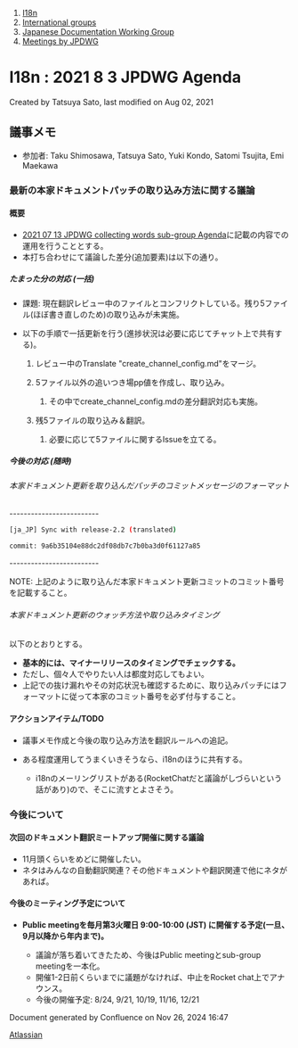 1. [I18n](index.html)
2. [International groups](International-groups_22970373.html)
3. [Japanese Documentation Working Group](Japanese-Documentation-Working-Group_22970444.html)
4. [Meetings by JPDWG](Meetings-by-JPDWG_22970537.html)

# I18n : 2021 8 3 JPDWG Agenda

Created by Tatsuya Sato, last modified on Aug 02, 2021

## 議事メモ

- 参加者: Taku Shimosawa, Tatsuya Sato, Yuki Kondo, Satomi Tsujita, Emi Maekawa

### 最新の本家ドキュメントパッチの取り込み方法に関する議論

#### 概要

- [2021 07 13 JPDWG collecting words sub-group Agenda](2021-07-13-JPDWG-collecting-words-sub-group-Agenda_22971534.html)に記載の内容での運用を行うこととする。
- 本打ち合わせにて議論した差分(追加要素)は以下の通り。

##### たまった分の対応 (一括)

- 課題: 現在翻訳レビュー中のファイルとコンフリクトしている。残り5ファイル(ほぼ書き直しのため)の取り込みが未実施。
- 以下の手順で一括更新を行う(進捗状況は必要に応じてチャット上で共有する)。
  
  1. レビュー中のTranslate "create\_channel\_config.md"をマージ。
  2. 5ファイル以外の追いつき場pp値を作成し、取り込み。
     
     1. その中でcreate\_channel\_config.mdの差分翻訳対応も実施。
  3. 残5ファイルの取り込み＆翻訳。
     
     1. 必要に応じて5ファイルに関するIssueを立てる。

##### 今後の対応 (随時)

###### 本家ドキュメント更新を取り込んだパッチのコミットメッセージのフォーマット

\-------------------------

```sh
[ja_JP] Sync with release-2.2 (translated)

commit: 9a6b35104e88dc2df08db7c7b0ba3d0f61127a85
```

\-------------------------

NOTE: 上記のように取り込んだ本家ドキュメント更新コミットのコミット番号を記載すること。

###### 本家ドキュメント更新のウォッチ方法や取り込みタイミング

以下のとおりとする。

- **基本的には、マイナーリリースのタイミングでチェックする。**
- ただし、個々人でやりたい人は都度対応してもよい。
- 上記での抜け漏れやその対応状況も確認するために、取り込みパッチにはフォーマットに従って本家のコミット番号を必ず付与すること。

#### アクションアイテム/TODO

- 議事メモ作成と今後の取り込み方法を翻訳ルールへの追記。
- ある程度運用してうまくいきそうなら、i18nのほうに共有する。
  
  - i18nのメーリングリストがある(RocketChatだと議論がしづらいという話があり)ので、そこに流すとよさそう。

### 今後について

#### 次回のドキュメント翻訳ミートアップ開催に関する議論

- 11月頭くらいをめどに開催したい。
- ネタはみんなの自動翻訳関連？その他ドキュメントや翻訳関連で他にネタがあれば。

#### 今後のミーティング予定について

- **Public meetingを毎月第3火曜日 9:00-10:00 (JST) に開催する予定(一旦、9月以降から年内まで)。**
  
  - 議論が落ち着いてきたため、今後はPublic meetingとsub-group meetingを一本化。
  - 開催1-2日前くらいまでに議題がなければ、中止をRocket chat上でアナウンス。
  - 今後の開催予定: 8/24, 9/21, 10/19, 11/16, 12/21

Document generated by Confluence on Nov 26, 2024 16:47

[Atlassian](http://www.atlassian.com/)
